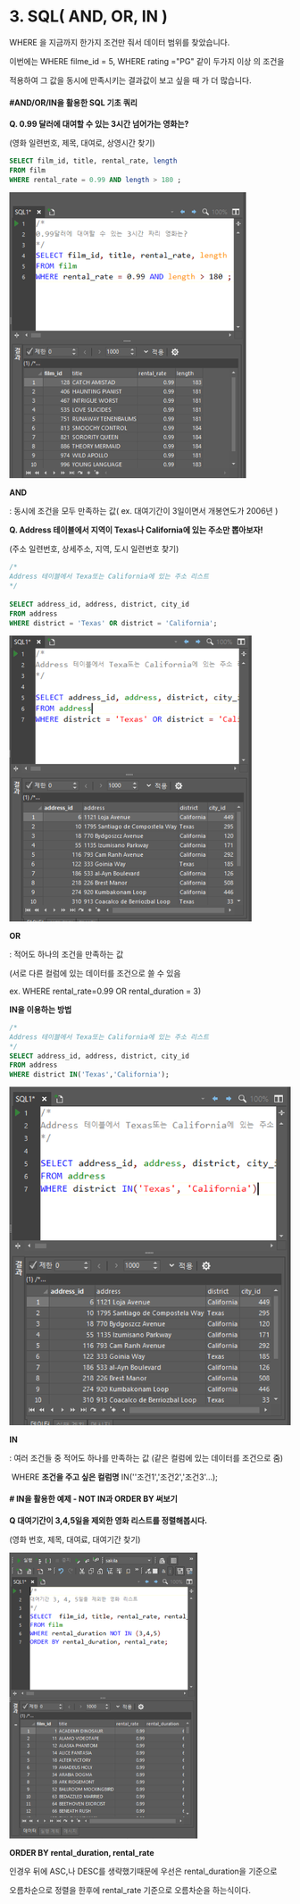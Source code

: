 # 3. SQL( AND, OR, IN )

 WHERE 을 지금까지 한가지 조건만  줘서 데이터 범위를 찾았습니다.

이번에는  WHERE filme_id = 5, WHERE rating ="PG" 같이 두가지 이상 의 조건을

적용하여 그 값을 동시에 만족시키는 결과값이 보고 싶을 때 가 더 많습니다.

#### #AND/OR/IN을 활용한 SQL 기초 쿼리

**Q. 0.99 달러에 대여할 수 있는 3시간 넘어가는 영화는?**

(영화 일련번호, 제목, 대여로, 상영시간 찾기)

```sql
SELECT film_id, title, rental_rate, length
FROM film
WHERE rental_rate = 0.99 AND length > 180 ;
```

 <img src="3.%20SQL(%20AND,%20OR,IN%20).assets/image-20200609160540534.png" alt="image-20200609160540534" style="zoom:50%;" />

**AND**

: 동시에 조건을 모두 만족하는 값( ex. 대여기간이 3일이면서 개봉연도가 2006년 )



**Q. Address 테이블에서 지역이 Texas나 California에 있는 주소만 뽑아보자!**

(주소 일련번호, 상세주소, 지역, 도시 일련번호 찾기)

``` sql
/*
Address 테이블에서 Texa또는 California에 있는 주소 리스트
*/

SELECT address_id, address, district, city_id
FROM address
WHERE district = 'Texas' OR district = 'California';
```

<img src="3.%20SQL(%20AND,%20OR,IN%20).assets/image-20200609160840195.png" alt="image-20200609160840195" style="zoom:50%;" />

**OR**

: 적어도 하나의 조건을 만족하는 값

(서로 다른 컬럼에 있는 데이터를 조건으로 쓸 수 있음 

ex.  WHERE rental_rate=0.99 OR rental_duration = 3)



**IN을 이용하는 방법**

```sql
/*
Address 테이블에서 Texa또는 California에 있는 주소 리스트
*/
SELECT address_id, address, district, city_id
FROM address
WHERE district IN('Texas','California');
```

![image-20200609161044635](3.%20SQL(%20AND,%20OR,IN%20).assets/image-20200609161044635.png)



**IN**

: 여러 조건들 중 적어도 하나를 만족하는 값 (같은 컬럼에 있는 데이터를 조건으로 줌)

​	WHERE  **조건을 주고 싶은 컬럼명** IN(''조건1','조건2','조건3'...);







#### # IN을 활용한 예제 - NOT IN과 ORDER BY 써보기

**Q 대여기간이 3,4,5일을 제외한 영화 리스트를 정렬해봅시다.**

(영화 번호, 제목, 대여료, 대여기간 찾기)

<img src="3.%20SQL(%20AND,%20OR,IN%20).assets/image-20200609161827349.png" alt="image-20200609161827349" style="zoom:50%;" />



**ORDER BY rental_duration, rental_rate**

인경우 뒤에 ASC,나 DESC를 생략했기때문에  우선은 rental_duration을 기준으로

오름차순으로 정렬을 한후에 rental_rate 기준으로 오름차순을 하는식이다.

